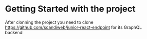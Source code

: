# Getting Started with the project

After clonning the project you need to clone https://github.com/scandiweb/junior-react-endpoint for its GraphQL backend

